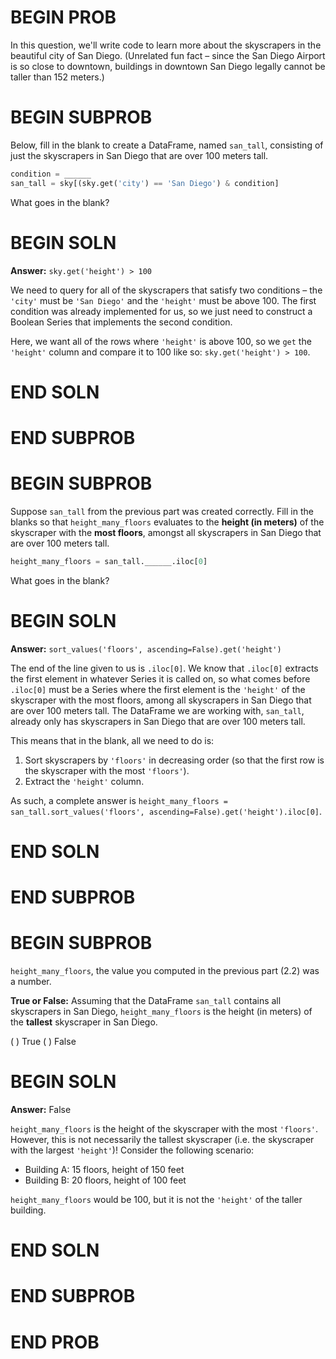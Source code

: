 # BEGIN PROB

In this question, we'll write code to learn more about the skyscrapers in the beautiful city of San Diego. (Unrelated fun fact – since the San Diego Airport is so close to downtown, buildings in downtown San Diego legally cannot be taller than 152 meters.)

# BEGIN SUBPROB

Below, fill in the blank to create a DataFrame, named `san_tall`, consisting of just the skyscrapers in San Diego that are over 100 meters tall.

```py
condition = ______
san_tall = sky[(sky.get('city') == 'San Diego') & condition]
```

What goes in the blank?

# BEGIN SOLN

**Answer:** `sky.get('height') > 100`

We need to query for all of the skyscrapers that satisfy two conditions – the `'city'` must be `'San Diego'` and the `'height'` must be above 100. The first condition was already implemented for us, so we just need to construct a Boolean Series that implements the second condition.

Here, we want all of the rows where `'height'` is above 100, so we `get` the `'height'` column and compare it to 100 like so: `sky.get('height') > 100`.

# END SOLN

# END SUBPROB

# BEGIN SUBPROB

Suppose `san_tall` from the previous part was created correctly. Fill in the blanks so that `height_many_floors` evaluates to the **height (in meters)** of the skyscraper with the **most floors**, amongst all skyscrapers in San Diego that are over 100 meters tall.

```py
height_many_floors = san_tall.______.iloc[0]
```

What goes in the blank?

# BEGIN SOLN

**Answer:** `sort_values('floors', ascending=False).get('height')`

The end of the line given to us is `.iloc[0]`. We know that `.iloc[0]` extracts the first element in whatever Series it is called on, so what comes before `.iloc[0]` must be a Series where the first element is the `'height'` of the skyscraper with the most floors, among all skyscrapers in San Diego that are over 100 meters tall. The DataFrame we are working with, `san_tall`, already only has skyscrapers in San Diego that are over 100 meters tall.

This means that in the blank, all we need to do is:

1. Sort skyscrapers by `'floors'` in decreasing order (so that the first row is the skyscraper with the most `'floors'`).
2. Extract the `'height'` column.

As such, a complete answer is `height_many_floors = san_tall.sort_values('floors', ascending=False).get('height').iloc[0]`.

# END SOLN

# END SUBPROB

# BEGIN SUBPROB

`height_many_floors`, the value you computed in the previous part (2.2) was a number.

**True or False:** Assuming that the DataFrame `san_tall` contains all skyscrapers in San Diego, `height_many_floors` is the height (in meters) of the **tallest** skyscraper in San Diego.

( ) True
( ) False

# BEGIN SOLN

**Answer:** False

`height_many_floors` is the height of the skyscraper with the most `'floors'`. However, this is not necessarily the tallest skyscraper (i.e. the skyscraper with the largest `'height'`)! Consider the following scenario:

- Building A: 15 floors, height of 150 feet
- Building B: 20 floors, height of 100 feet

`height_many_floors` would be 100, but it is not the `'height'` of the taller building.

# END SOLN

# END SUBPROB

# END PROB